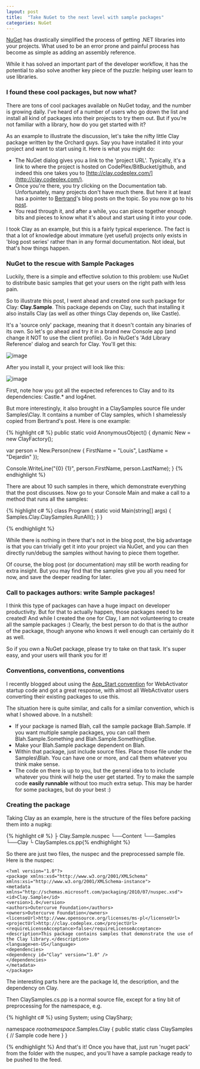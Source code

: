 ```yaml
---
layout: post
title:  "Take NuGet to the next level with sample packages"
categories: NuGet
---
```



[NuGet](http://nuget.org/) has drastically simplified the process of getting .NET libraries into your projects. What used to be an error prone and painful process has become as simple as adding an assembly reference.

While it has solved an important part of the developer workflow, it has the potential to also solve another key piece of the puzzle: helping user learn to use libraries.

### I found these cool packages, but now what?

There are tons of cool packages available on NuGet today, and the number is growing daily. I've heard of a number of users who go down the list and install all kind of packages into their projects to try them out. But if you're not familiar with a library, how do you get started with it?

As an example to illustrate the discussion, let's take the nifty little Clay package written by the Orchard guys. Say you have installed it into your project and want to start using it. Here is what you might do:

- The NuGet dialog gives you a link to the 'project URL'. Typically, it's a link to where the project is hosted on CodePlex/BitBucket/github, and indeed this one takes you to [http://clay.codeplex.com/](http://clay.codeplex.com/).
- Once you're there, you try clicking on the Documentation tab. Unfortunately, many projects don't have much there. But here it at least has a pointer to [Bertrand](http://twitter.com/#!/bleroy)'s blog posts on the topic. So you now go to his [post](http://weblogs.asp.net/bleroy/archive/2010/08/18/clay-malleable-c-dynamic-objects-part-2.aspx).
- You read through it, and after a while, you can piece together enough bits and pieces to know what it's about and start using it into your code.


I took Clay as an example, but this is a fairly typical experience. The fact is that a lot of knowledge about immature (yet useful) projects only exists in 'blog post series' rather than in any formal documentation. Not ideal, but that's how things happen.

### NuGet to the rescue with Sample Packages

Luckily, there is a simple and effective solution to this problem: use NuGet to distribute basic samples that get your users on the right path with less pain.

So to illustrate this post, I went ahead and created one such package for Clay: **Clay.Sample**. This package depends on Clay, such that installing it also installs Clay (as well as other things Clay depends on, like Castle).

It's a 'source only' package, meaning that it doesn't contain any binaries of its own. So let's go ahead and try it in a brand new Console app (and change it NOT to use the client profile). Go in NuGet's 'Add Library Reference' dialog and search for Clay. You'll get this:

![image](http://lh3.ggpht.com/_jySMpScpTXc/TXXwc4POocI/AAAAAAAAAU0/k-Gr7AnCT5E/image_thumb%5B7%5D.png?imgmax=800)

After you install it, your project will look like this:

![image](http://lh4.ggpht.com/_jySMpScpTXc/TXXwdiVcNvI/AAAAAAAAAU8/zDQcBUpmZHw/image_thumb%5B13%5D.png?imgmax=800)

First, note how you got all the expected references to Clay and to its dependencies: Castle.* and log4net.

But more interestingly, it also brought in a ClaySamples source file under Samples\Clay. It contains a number of Clay samples, which I shamelessly copied from Bertrand's post. Here is one example:

{% highlight c# %}
public static void AnonymousObject() {
   dynamic New = new ClayFactory();

   var person = New.Person(new {
       FirstName = "Louis",
       LastName = "Dejardin"
   });

   Console.WriteLine("{0} {1}", person.FirstName, person.LastName);
}
{% endhighlight %}

There are about 10 such samples in there, which demonstrate everything that the post discusses. Now go to your Console Main and make a call to a method that runs all the samples:

{% highlight c# %}
class Program {
   static void Main(string[] args) {
       Samples.Clay.ClaySamples.RunAll();
   }
}

{% endhighlight %}

While there is nothing in there that's not in the blog post, the big advantage is that you can trivially get it into your project via NuGet, and you can then directly run/debug the samples without having to piece them together.

Of course, the blog post (or documentation) may still be worth reading for extra insight. But you may find that the samples give you all you need for now, and save the deeper reading for later.

### Call to packages authors: write Sample packages!

I think this type of packages can have a huge impact on developer productivity. But for that to actually happen, those packages need to be created! And while I created the one for Clay, I am not volunteering to create all the sample packages :) Clearly, the best person to do that is the author of the package, though anyone who knows it well enough can certainly do it as well.

So if you own a NuGet package, please try to take on that task. It's super easy, and your users will thank you for it!

### Conventions, conventions, conventions

I recently blogged about using the [App_Start convention](http://blog.davidebbo.com/2011/02/appstart-folder-convention-for-nuget.html) for WebActivator startup code and got a great response, with almost all WebActivator users converting their existing packages to use this.

The situation here is quite similar, and calls for a similar convention, which is what I showed above. In a nutshell:

- If your package is named Blah, call the sample package Blah.Sample. If you want multiple sample packages, you can call them Blah.Sample.Something and Blah.Sample.SomethingElse.
- Make your Blah.Sample package dependent on Blah.
- Within that package, just include source files. Place those file under the Samples\Blah. You can have one or more, and call them whatever you think make sense.
- The code on there is up to you, but the general idea to to include whatever you think will help the user get started. Try to make the sample code **easily runnable** without too much extra setup. This may be harder for some packages, but do your best :)


### Creating the package

Taking Clay as an example, here is the structure of the files before packing them into a nupkg:

{% highlight c# %}
├  Clay.Sample.nuspec
└──Content
└──Samples
 └──Clay
    └  ClaySamples.cs.pp{% endhighlight %}

So there are just two files, the nuspec and the preprocessed sample file. Here is the nuspec:

```
<?xml version="1.0"?>
<package xmlns:xsd="http://www.w3.org/2001/XMLSchema" xmlns:xsi="http://www.w3.org/2001/XMLSchema-instance">
<metadata xmlns="http://schemas.microsoft.com/packaging/2010/07/nuspec.xsd">
<id>Clay.Sample</id>
<version>1.0</version>
<authors>Outercurve Foundation</authors>
<owners>Outercurve Foundation</owners>
<licenseUrl>http://www.opensource.org/licenses/ms-pl</licenseUrl>
<projectUrl>http://clay.codeplex.com</projectUrl>
<requireLicenseAcceptance>false</requireLicenseAcceptance>
<description>This package contains samples that demonstrate the use of the Clay library.</description>
<language>en-US</language>
<dependencies>
<dependency id="Clay" version="1.0" />
</dependencies>
</metadata>
</package>

```

The interesting parts here are the package Id, the description, and the dependency on Clay.

Then ClaySamples.cs.pp is a normal source file, except for a tiny bit of preprocessing for the namespace, e.g.

{% highlight c# %}
using System;
using ClaySharp;

namespace $rootnamespace$.Samples.Clay {
   public static class ClaySamples {
      // Sample code here
   }
}

{% endhighlight %}
And that's it! Once you have that, just run 'nuget pack' from the folder with the nuspec, and you'll have a sample package ready to be pushed to the feed.
